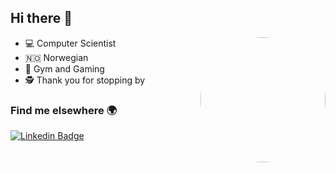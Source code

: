 ## Hi there 👋

<img align="right" src="https://user-images.githubusercontent.com/31239471/115021641-80fc7100-9ebc-11eb-903c-5bec3ca270bf.gif" height="200" style="border-radius: 50%"/>

- 💻 Computer Scientist
- 🇳🇴 Norwegian
- 🎯 Gym and Gaming
- 🕵️‍ Thank you for stopping by 


### Find me elsewhere 🌍
[![Linkedin Badge](https://img.shields.io/badge/-LinkedIn-blue?style=flat-square&logo=Linkedin&logoColor=white&link=https://www.linkedin.com/in/anders-mæhlum-halvorsen-653803130/)](https://www.linkedin.com/in/anders-mæhlum-halvorsen-653803130/)
